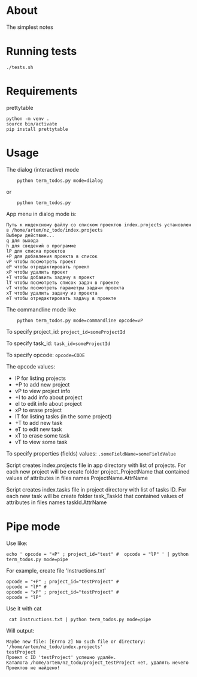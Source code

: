 About
===
The simplest notes

Running tests
===
```
./tests.sh
```

Requirements
===
prettytable

```
python -m venv .
source bin/activate
pip install prettytable
```

Usage
===
The dialog (interactive) mode

```
    python term_todos.py mode=dialog
```
or

```
    python term_todos.py
```

App menu in dialog mode is:

```
Путь к индексному файлу со списком проектов index.projects установлен в /home/artem/nz_todo/index.projects
Выбери действие...
q для выхода
h для сведений о программе
lP для списка проектов
+P для добавления проекта в список
vP чтобы посмотреть проект
eP чтобы отредактировать проект
xP чтобы удалить проект
+T чтобы добавить задачу в проект
lT чтобы посмотреть список задач в проекте
vT чтобы посмотреть параметры задачи проекта
xT чтобы удалить задачу из проекта
eT чтобы отредактировать задачу в проекте
```

The commandline mode like
```
    python term_todos.py mode=commandline opcode=vP
```

To specify project_id: ``` project_id=someProjectId ``` 

To specify task_id: ``` task_id=someProjectId ``` 

To specify opcode: ``` opcode=CODE ```

The opcode values:

- lP for listing projects
- +P to add new project
- vP to view project info
- +I to add info about project
- eI to edit info about project
- xP to erase project
- lT for listing tasks (in the some project)
- +T to add new task
- eT to edit new task
- xT to erase some task
- vT to view some task

To specify properties (fields) values: ```.someFieldName=someFieldValue```

Script creates index.projects file in app directory with list of projects.
For each new project will be create folder project_ProjectName that
contained values of attributes in files names ProjectName.AttrName

Script creates index.tasks file in project directory with list of tasks ID.
For each new task will be create folder task_TaskId that
contained values of attributes in files names taskId.AttrName

Pipe mode
===

Use like:

```
echo ' opcode = "+P" ; project_id="test" #  opcode = "lP" ' | python term_todos.py mode=pipe
```

For example, create file 'Instructions.txt'

```
opcode = "+P" ; project_id="testProject" #
opcode = "lP" #
opcode = "xP" ; project_id="testProject" #
opcode = "lP" 
```

Use it with cat
```
 cat Instructions.txt | python term_todos.py mode=pipe 
```

Will output:

```
Maybe new file: [Errno 2] No such file or directory: '/home/artem/nz_todo/index.projects'
testProject
Проект с ID 'testProject' успешно удалён.
Каталога /home/artem/nz_todo/project_testProject нет, удалять нечего
Проектов не найдено!
```
